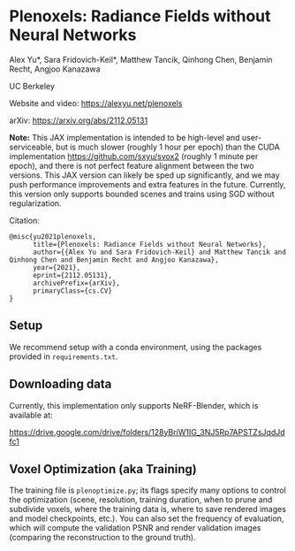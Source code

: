 # Plenoxels: Radiance Fields without Neural Networks
Alex Yu\*, Sara Fridovich-Keil\*, Matthew Tancik, Qinhong Chen, Benjamin Recht, Angjoo Kanazawa

UC Berkeley

Website and video: <https://alexyu.net/plenoxels>

arXiv: <https://arxiv.org/abs/2112.05131>

**Note:** This JAX implementation is intended to be high-level and user-serviceable, but is much slower (roughly 1 hour per epoch) than the CUDA implementation <https://github.com/sxyu/svox2> (roughly 1 minute per epoch), and there is not perfect feature alignment between the two versions. This JAX version can likely be sped up significantly, and we may push performance improvements and extra features in the future. Currently, this version only supports bounded scenes and trains using SGD without regularization.



Citation:
```
@misc{yu2021plenoxels,
      title={Plenoxels: Radiance Fields without Neural Networks}, 
      author={{Alex Yu and Sara Fridovich-Keil} and Matthew Tancik and Qinhong Chen and Benjamin Recht and Angjoo Kanazawa},
      year={2021},
      eprint={2112.05131},
      archivePrefix={arXiv},
      primaryClass={cs.CV}
}
```
## Setup

We recommend setup with a conda environment, using the packages provided in `requirements.txt`.

## Downloading data

Currently, this implementation only supports NeRF-Blender, which is available at:

<https://drive.google.com/drive/folders/128yBriW1IG_3NJ5Rp7APSTZsJqdJdfc1>

## Voxel Optimization (aka Training)

The training file is `plenoptimize.py`; its flags specify many options to control the optimization (scene, resolution, training duration, when to prune and subdivide voxels, where the training data is, where to save rendered images and model checkpoints, etc.). You can also set the frequency of evaluation, which will compute the validation PSNR and render validation images (comparing the reconstruction to the ground truth).
